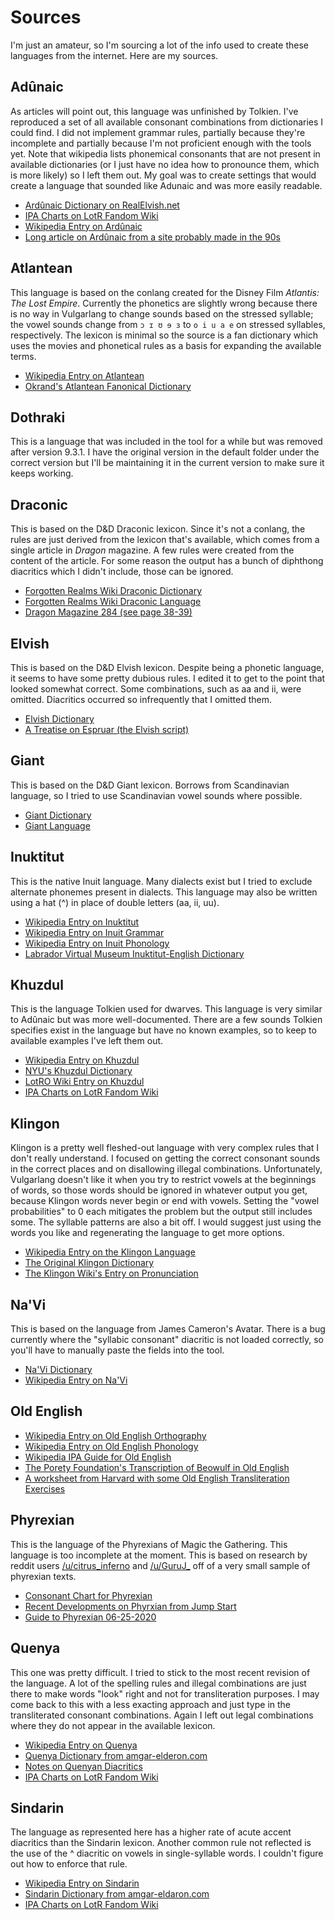 # Sources
I'm just an amateur, so I'm sourcing a lot of the info used to create these languages from the internet. Here are my sources.

## Adûnaic

As articles will point out, this language was unfinished by Tolkien. I've reproduced a set of all available consonant combinations from dictionaries I could find. I did not implement grammar rules, partially because they're incomplete and partially because I'm not proficient enough with the tools yet. Note that wikipedia lists phonemical consonants that are not present in available dictionaries (or I just have no idea how to pronounce them, which is more likely) so I left them out. My goal was to create settings that would create a language that sounded like Adunaic and was more easily readable.

- [Ardûnaic Dictionary on RealElvish.net](https://realelvish.net/wordlists/adunaic/dictionary/)
- [IPA Charts on LotR Fandom Wiki](https://lotr.fandom.com/wiki/IPA_charts)
- [Wikipedia Entry on Ardûnaic](https://en.wikipedia.org/wiki/Ad%C3%BBnaic)
- [Long article on Ardûnaic from a site probably made in the 90s](https://folk.uib.no/hnohf/adunaic.htm)

## Atlantean

This language is based on the conlang created for the Disney Film _Atlantis: The Lost Empire_. Currently the phonetics are slightly wrong because there is no way in Vulgarlang to change sounds based on the stressed syllable; the vowel sounds change from `ɔ ɪ ʊ ɘ ɜ` to `o i u a e` on stressed syllables, respectively. The lexicon is minimal so the source is a fan dictionary which uses the movies and phonetical rules as a basis for expanding the available terms.

- [Wikipedia Entry on Atlantean](https://en.wikipedia.org/wiki/Atlantean_language)
- [Okrand's Atlantean Fanonical Dictionary](https://naviklingon.blogspot.com/2015/04/okrands-atlantean-fanonical-dictionary.html)

## Dothraki

This is a language that was included in the tool for a while but was removed after version 9.3.1. I have the original version in the default folder under the correct version but I'll be maintaining it in the current version to make sure it keeps working.

## Draconic

This is based on the D&D Draconic lexicon. Since it's not a conlang, the rules are just derived from the lexicon that's available, which comes from a single article in _Dragon_ magazine. A few rules were created from the content of the article. For some reason the output has a bunch of diphthong diacritics which I didn't include, those can be ignored.

- [Forgotten Realms Wiki Draconic Dictionary](https://forgottenrealms.fandom.com/wiki/Draconic_dictionary)
- [Forgotten Realms Wiki Draconic Language](https://forgottenrealms.fandom.com/wiki/Draconic_language)
- [Dragon Magazine 284 (see page 38-39)](https://archive.org/stream/DragonMagazine260_201801/DragonMagazine284#page/n37/mode/1up)

## Elvish

This is based on the D&D Elvish lexicon. Despite being a phonetic language, it seems to have some pretty dubious rules. I edited it to get to the point that looked somewhat correct. Some combinations, such as aa and ii, were omitted. Diacritics occurred so infrequently that I omitted them.

- [Elvish Dictionary](http://www.candlekeep.com/library/articles/diction_elf.htm)
- [A Treatise on Espruar (the Elvish script)](https://freepdfhosting.com/5f6a747504.pdf)

## Giant

This is based on the D&D Giant lexicon. Borrows from Scandinavian language, so I tried to use Scandinavian vowel sounds where possible.

- [Giant Dictionary](https://forgottenrealms.fandom.com/wiki/Giant_dictionary)
- [Giant Language](https://forgottenrealms.fandom.com/wiki/Giant_language)

## Inuktitut

This is the native Inuit language. Many dialects exist but I tried to exclude alternate phonemes present in dialects. This language may also be written using a hat (^) in place of double letters (aa, ii, uu).

- [Wikipedia Entry on Inuktitut](https://en.wikipedia.org/wiki/Inuktitut)
- [Wikipedia Entry on Inuit Grammar](https://en.wikipedia.org/wiki/Inuit_grammar)
- [Wikipedia Entry on Inuit Phonology](https://en.wikipedia.org/wiki/Inuit_phonology)
- [Labrador Virtual Museum Inuktitut-English Dictionary](http://www.labradorvirtualmuseum.ca/inuttut-english.htm)

## Khuzdul

This is the language Tolkien used for dwarves. This language is very similar to Adûnaic but was more well-documented. There are a few sounds Tolkien specifies exist in the language but have no known examples, so to keep to available examples I've left them out.

- [Wikipedia Entry on Khuzdul](https://en.wikipedia.org/wiki/Khuzdul)
- [NYU's Khuzdul Dictionary](http://pages.stern.nyu.edu/~adamodar/ryan/Linguistics/Dictionaries/Dwarvish%20Dictionary.htm)
- [LotRO Wiki Entry on Khuzdul](https://lotro-wiki.com/index.php/Khuzdul)
- [IPA Charts on LotR Fandom Wiki](https://lotr.fandom.com/wiki/IPA_charts)

## Klingon

Klingon is a pretty well fleshed-out language with very complex rules that I don't really understand. I focused on getting the correct consonant sounds in the correct places and on disallowing illegal combinations. Unfortunately, Vulgarlang doesn't like it when you try to restrict vowels at the beginnings of words, so those words should be ignored in whatever output you get, because Klingon words never begin or end with vowels. Setting the "vowel probabilities" to 0 each mitigates the problem but the output still includes some. The syllable patterns are also a bit off. I would suggest just using the words you like and regenerating the language to get more options.

- [Wikipedia Entry on the Klingon Language](https://en.wikipedia.org/wiki/Klingon_language)
- [The Original Klingon Dictionary](https://startrekestonia.ucoz.ru/_fr/0/The-Klingon-Dic.pdf)
- [The Klingon Wiki's Entry on Pronunciation](http://klingon.wiki/En/Pronunciation)

## Na'Vi

This is based on the language from James Cameron's Avatar. There is a bug currently where the "syllabic consonant" diacritic is not loaded correctly, so you'll have to manually paste the fields into the tool.

- [Na'Vi Dictionary](https://eanaeltu.learnnavi.org/dicts/NaviDictionary.pdf)
- [Wikipedia Entry on Na'Vi](https://en.wikipedia.org/wiki/Na'vi_language)

## Old English

- [Wikipedia Entry on Old English Orthography](https://en.wikipedia.org/wiki/Old_English#Orthography)
- [Wikipedia Entry on Old English Phonology](https://en.wikipedia.org/wiki/Old_English_phonology)
- [Wikipedia IPA Guide for Old English](https://en.wikipedia.org/wiki/Help:IPA/Old_English)
- [The Porety Foundation's Transcription of Beowulf in Old English](https://www.poetryfoundation.org/poems/43521/beowulf-old-english-version)
- [A worksheet from Harvard with some Old English Transliteration Exercises](https://sites.fas.harvard.edu/~eng101/workbook/old-eng/transcription/oe-babel-transcription.pdf)

## Phyrexian

This is the language of the Phyrexians of Magic the Gathering. This language is too incomplete at the moment. This is based on research by reddit users [/u/citrus_inferno](https://www.reddit.com/user/citrus_inferno) and [/u/GuruJ_](https://www.reddit.com/user/GuruJ_) off of a very small sample of phyrexian texts.

- [Consonant Chart for Phyrexian](https://www.reddit.com/r/magicTCG/comments/dfpigy/a_partial_parsing_of_the_phyrexian_alphabet/)
- [Recent Developments on Phyrxian from Jump Start](https://www.reddit.com/r/magicTCG/comments/he2dxn/partial_translation_of_the_phyrexian_swamp_lore/)
- [Guide to Phyrexian 06-25-2020](https://www.reddit.com/r/magicTCG/comments/hfdxtt/guide_to_phyrexian_version_0%CE%B1_20200625/)

## Quenya

This one was pretty difficult. I tried to stick to the most recent revision of the language. A lot of the spelling rules and illegal combinations are just there to make words "look" right and not for transliteration purposes. I may come back to this with a less exacting approach and just type in the transliterated consonant combinations. Again I left out legal combinations where they do not appear in the available lexicon.

- [Wikipedia Entry on Quenya](https://en.wikipedia.org/wiki/Quenya)
- [Quenya Dictionary from amgar-elderon.com](https://ambar-eldaron.com/telechargements/quenya-engl-A4.pdf)
- [Notes on Quenyan Diacritics](https://middleearthreflections.com/2019/12/05/dots-and-curls-on-the-diacritics-in-quenya-and-sindarin/)
- [IPA Charts on LotR Fandom Wiki](https://lotr.fandom.com/wiki/IPA_charts)

## Sindarin

The language as represented here has a higher rate of acute accent diacritics than the Sindarin lexicon. Another common rule not reflected is the use of the ^ diacritic on vowels in single-syllable words. I couldn't figure out how to enforce that rule.

- [Wikipedia Entry on Sindarin](https://en.wikipedia.org/wiki/Sindarin)
- [Sindarin Dictionary from amgar-eldaron.com](https://www.ambar-eldaron.com/english/downloads/sindarin-english.pdf)
- [IPA Charts on LotR Fandom Wiki](https://lotr.fandom.com/wiki/IPA_charts)
